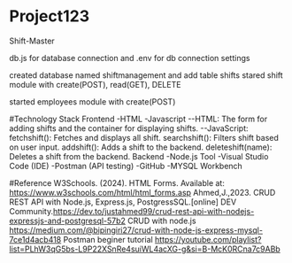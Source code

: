 # Project123

Shift-Master


db.js for database connection and .env for db connection settings

created database named shiftmanagement and add table shifts
stared shift  module with create(POST), read(GET), DELETE

started employees module with create(POST)

#Technology Stack
Frontend -HTML -Javascript --HTML: The form for adding shifts and the container for displaying shifts. --JavaScript: fetchshift(): Fetches and displays all shift. searchshift(): Filters shift based on user input. addshift(): Adds a shift to the backend. deleteshift(name): Deletes a shift from the backend. Backend -Node.js Tool -Visual Studio Code (IDE) -Postman (API testing) -GitHub -MYSQL Workbench



#Reference
W3Schools. (2024). HTML Forms. Available at: https://www.w3schools.com/html/html_forms.asp 
Ahmed,J.,2023. CRUD REST API with Node.js, Express.js,
PostgressSQL.[online] DEV Community.https://dev.to/justahmed99/crud-rest-api-with-nodejs-expressjs-and-postgresql-57b2
CRUD with node.js  https://medium.com/@bipingiri27/crud-with-node-js-express-mysql-7ce1d4acb418
Postman beginer tutorial   https://youtube.com/playlist?list=PLhW3qG5bs-L9P22XSnRe4suiWL4acXG-g&si=B-McK0RCna7c9ABb 

